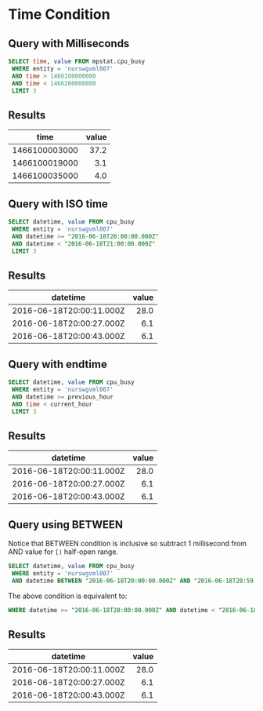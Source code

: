 # Time Condition

## Query with Milliseconds

```sql
SELECT time, value FROM mpstat.cpu_busy 
 WHERE entity = 'nurswgvml007' 
 AND time > 1466100000000 
 AND time < 1466200000000
 LIMIT 3
```

## Results

| time          | value | 
|---------------|------:| 
| 1466100003000 | 37.2  | 
| 1466100019000 | 3.1   | 
| 1466100035000 | 4.0   | 

## Query with ISO time

```sql
SELECT datetime, value FROM cpu_busy 
 WHERE entity = 'nurswgvml007' 
 AND datetime >= "2016-06-18T20:00:00.000Z"
 AND datetime < "2016-06-18T21:00:00.000Z"
 LIMIT 3
```

## Results

| datetime                 | value | 
|--------------------------|------:| 
| 2016-06-18T20:00:11.000Z | 28.0  | 
| 2016-06-18T20:00:27.000Z | 6.1   | 
| 2016-06-18T20:00:43.000Z | 6.1   | 

## Query with endtime

```sql
SELECT datetime, value FROM cpu_busy 
 WHERE entity = 'nurswgvml007' 
 AND datetime >= previous_hour
 AND time < current_hour
 LIMIT 3
```

## Results

| datetime                 | value | 
|--------------------------|------:| 
| 2016-06-18T20:00:11.000Z | 28.0  | 
| 2016-06-18T20:00:27.000Z | 6.1   | 
| 2016-06-18T20:00:43.000Z | 6.1   | 

## Query using BETWEEN

Notice that BETWEEN condition is inclusive so subtract 1 millisecond from AND value for `[)` half-open range.

```sql
SELECT datetime, value FROM cpu_busy 
 WHERE entity = 'nurswgvml007' 
 AND datetime BETWEEN "2016-06-18T20:00:00.000Z" AND "2016-06-18T20:59:59.999Z"
```

The above condition is equivalent to:

```sql
WHERE datetime >= "2016-06-18T20:00:00.000Z" AND datetime < "2016-06-18T21:00:00.000Z"
```

## Results

| datetime                 | value | 
|--------------------------|------:| 
| 2016-06-18T20:00:11.000Z | 28.0  | 
| 2016-06-18T20:00:27.000Z | 6.1   | 
| 2016-06-18T20:00:43.000Z | 6.1   | 

